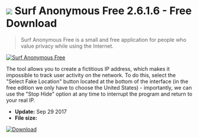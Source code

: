 # ![](https://cdn.softexe.net/static/icon/win.gif) Surf Anonymous Free 2.6.1.6 - Free Download

> Surf Anonymous Free is a small and free application for people who value privacy while using the Internet.

[![Surf Anonymous Free](https:https://tse1.mm.bing.net/th?id=OIP.HV6EjbXJSmlID8tPjx7U5AHaEL&pid=Api)](https://softexe.net/win/system/archive-programs/surf-anonymous-free:pRhRc.html)

The tool allows you to create a fictitious IP address, which makes it impossible to track user activity on the network. To do this, select the "Select Fake Location" button located at the bottom of the interface (in the free edition we only have to choose the United States) - importantly, we can use the "Stop Hide" option at any time to interrupt the program and return to your real IP.


- **Update:** Sep 29 2017
- **File size:** 

[![Download](https://cdn.softexe.net/static/img/download.png)](https://softexe.net/win/system/archive-programs/surf-anonymous-free:pRhRc.html)

